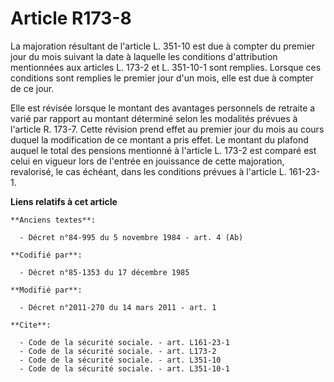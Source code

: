 # Article R173-8

La majoration résultant de l'article L. 351-10 est due à compter du premier jour du mois suivant la date à laquelle les
conditions d'attribution mentionnées aux articles L. 173-2 et L. 351-10-1 sont remplies. Lorsque ces conditions sont remplies
le premier jour d'un mois, elle est due à compter de ce jour. 

Elle est révisée lorsque le montant des avantages personnels de retraite a varié par rapport au montant déterminé selon les
modalités prévues à l'article R. 173-7. Cette révision prend effet au premier jour du mois au cours duquel la modification de
ce montant a pris effet. Le montant du plafond auquel le total des pensions mentionné à l'article L. 173-2 est comparé est
celui en vigueur lors de l'entrée en jouissance de cette majoration, revalorisé, le cas échéant, dans les conditions prévues
à l'article L. 161-23-1.

**Liens relatifs à cet article**

	**Anciens textes**:

	  - Décret n°84-995 du 5 novembre 1984 - art. 4 (Ab)

	**Codifié par**:

	  - Décret n°85-1353 du 17 décembre 1985

	**Modifié par**:

	  - Décret n°2011-270 du 14 mars 2011 - art. 1

	**Cite**:

	  - Code de la sécurité sociale. - art. L161-23-1
	  - Code de la sécurité sociale. - art. L173-2
	  - Code de la sécurité sociale. - art. L351-10
	  - Code de la sécurité sociale. - art. L351-10-1
